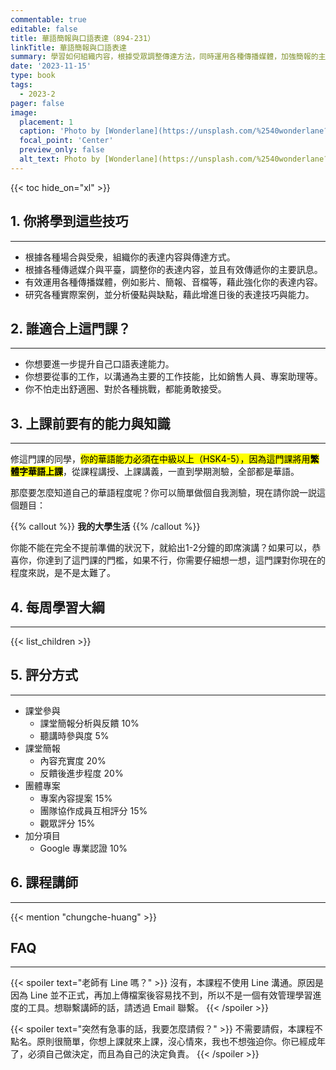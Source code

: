 ```yaml
---
commentable: true 
editable: false
title: 華語簡報與口語表達（894-231）
linkTitle: 華語簡報與口語表達
summary: 學習如何組織内容，根據受眾調整傳達方法，同時運用各種傳播媒體，加強簡報的主要訊息。
date: '2023-11-15'
type: book
tags:
  - 2023-2
pager: false
image:
  placement: 1
  caption: 'Photo by [Wonderlane](https://unsplash.com/%2540wonderlane?utm_content%253DcreditCopyText%2526utm_medium%253Dreferral%2526utm_source%253Dunsplash%2522%253E) on [Unsplash](https://unsplash.com/photos/woman-holding-microphone-w1s5H_3Zn48?utm_content%253DcreditCopyText%2526utm_medium%253Dreferral%2526utm_source%253Dunsplash)'
  focal_point: 'Center'
  preview_only: false
  alt_text: Photo by [Wonderlane](https://unsplash.com/%2540wonderlane?utm_content%253DcreditCopyText%2526utm_medium%253Dreferral%2526utm_source%253Dunsplash%2522%253E) on [Unsplash](https://unsplash.com/photos/woman-holding-microphone-w1s5H_3Zn48?utm_content%253DcreditCopyText%2526utm_medium%253Dreferral%2526utm_source%253Dunsplash).
---
```


{{< toc hide_on="xl" >}}


## 1. 你將學到這些技巧
---

- 根據各種場合與受衆，組織你的表達内容與傳達方式。
- 根據各種傳遞媒介與平臺，調整你的表達内容，並且有效傳遞你的主要訊息。
- 有效運用各種傳播媒體，例如影片、簡報、音檔等，藉此強化你的表達内容。
- 研究各種實際案例，並分析優點與缺點，藉此增進日後的表達技巧與能力。

## 2. 誰適合上這門課？
---

- 你想要進一步提升自己口語表達能力。
- 你想要從事的工作，以溝通為主要的工作技能，比如銷售人員、專案助理等。
- 你不怕走出舒適圈、對於各種挑戰，都能勇敢接受。

## 3. 上課前要有的能力與知識
---

修這門課的同學，<mark>你的華語能力必須在中級以上（HSK4-5），因為這門課將用**繁體字華語上課**</mark>，從課程講授、上課講義，一直到學期測驗，全部都是華語。

那麼要怎麼知道自己的華語程度呢？你可以簡單做個自我測驗，現在請你說一説這個題目：  

{{% callout %}} 
**我的大學生活**
{{% /callout %}}
  
你能不能在完全不提前準備的狀況下，就給出1-2分鐘的即席演講？如果可以，恭喜你，你達到了這門課的門檻，如果不行，你需要仔細想一想，這門課對你現在的程度來説，是不是太難了。


## 4. 每周學習大綱
---

{{< list_children >}}

## 5. 評分方式
---
- 課堂參與
  - 課堂簡報分析與反饋 10%
  - 聽講時參與度 5%
- 課堂簡報 
  - 內容充實度 20%
  - 反饋後進步程度 20%
- 團體專案
  - 專案內容提案 15%
  - 團隊協作成員互相評分 15%
  - 觀眾評分 15%
- 加分項目
  - Google 專業認證 10%

## 6. 課程講師
---

{{< mention "chungche-huang" >}}

## FAQ
---

{{< spoiler text="老師有 Line 嗎？" >}}
沒有，本課程不使用 Line 溝通。原因是因為 Line 並不正式，再加上傳檔案後容易找不到，所以不是一個有效管理學習進度的工具。想聯繫講師的話，請透過 Email 聯繫。
{{< /spoiler >}}

{{< spoiler text="突然有急事的話，我要怎麼請假？" >}}
不需要請假，本課程不點名。原則很簡單，你想上課就來上課，沒心情來，我也不想強迫你。你已經成年了，必須自己做決定，而且為自己的決定負責。
{{< /spoiler >}}


